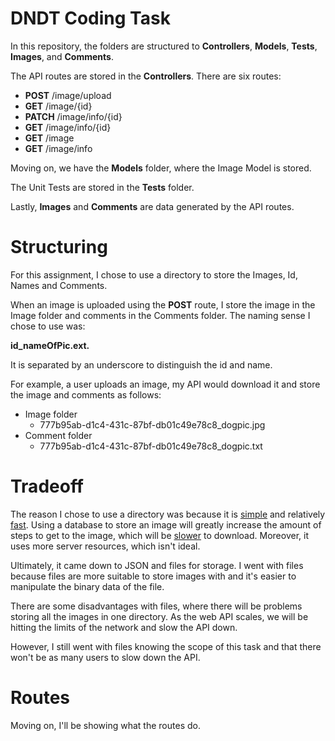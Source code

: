 # DNDT Coding Task

In this repository, the folders are structured to **Controllers**, **Models**, **Tests**, **Images**, and **Comments**.

The API routes are stored in the **Controllers**. There are six routes: 

- **POST** /image/upload
- **GET** /image/{id}
- **PATCH** /image/info/{id}
- **GET** /image/info/{id}
- **GET** /image
- **GET** /image/info

Moving on, we have the **Models** folder, where the Image Model is stored.

The Unit Tests are stored in the **Tests** folder.

Lastly, **Images** and **Comments** are data generated by the API routes.


# Structuring
For this assignment, I chose to use a directory to store the Images, Id, Names and Comments.

When an image is uploaded using the **POST** route, I store the image in the Image folder and comments in the Comments folder. The naming sense I chose to use was:<br />

**id_nameOfPic.ext.**

It is separated by an underscore to distinguish the id and name.

For example, a user uploads an image, my API would download it and store the image and comments as follows:

- Image folder
  - 777b95ab-d1c4-431c-87bf-db01c49e78c8_dogpic.jpg
- Comment folder
  - 777b95ab-d1c4-431c-87bf-db01c49e78c8_dogpic.txt
  
# Tradeoff
The reason I chose to use a directory was because it is <ins>simple</ins> and relatively <ins>fast</ins>. Using a database to store an image will greatly 
increase the amount of steps to get to the image, which will be <ins>slower</ins> to download. Moreover, it uses more server resources, which isn't ideal.

Ultimately, it came down to JSON and files for storage. I went with files because files are more suitable to store images with and it's easier to manipulate the binary data
of the file.

There are some disadvantages with files, where there will be problems storing all the images in one directory. As the web API scales, we will be hitting the limits of 
the network and slow the API down.

However, I still went with files knowing the scope of this task and that there won't be as many users to slow down the API.

# Routes
Moving on, I'll be showing what the routes do.




  
 
